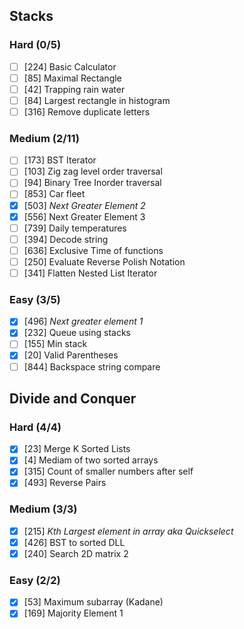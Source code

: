 ## Stacks
### Hard (0/5)
- [ ] [224]  Basic Calculator
- [ ] [85]  Maximal Rectangle
- [ ] [42]  Trapping rain water
- [ ] [84]  Largest rectangle in histogram
- [ ] [316]  Remove duplicate letters

### Medium (2/11)
- [ ] [173]  BST Iterator
- [ ] [103]  Zig zag level order traversal
- [ ] [94]  Binary Tree Inorder traversal
- [ ] [853]  Car fleet
- [x] [503]  *Next Greater Element 2*
- [x] [556]  Next Greater Element 3
- [ ] [739]  Daily temperatures
- [ ] [394]  Decode string
- [ ] [636]  Exclusive Time of functions
- [ ] [250]  Evaluate Reverse Polish Notation
- [ ] [341]  Flatten Nested List Iterator

### Easy (3/5)
- [x] [496] *Next greater element 1*
- [x] [232] Queue using stacks
- [ ] [155] Min stack
- [x] [20] Valid Parentheses
- [ ] [844] Backspace string compare

## Divide and Conquer
### Hard (4/4)
- [x] [23] Merge K Sorted Lists
- [x] [4] Mediam of two sorted arrays
- [x] [315] Count of smaller numbers after self
- [x] [493] Reverse Pairs

### Medium (3/3)
- [x] [215] *Kth Largest element in array aka Quickselect*
- [x] [426] BST to sorted DLL
- [x] [240] Search 2D matrix 2

### Easy (2/2)
- [x] [53] Maximum subarray (Kadane)
- [x] [169] Majority Element 1